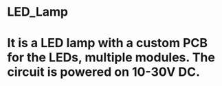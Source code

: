 # LED_Lamp
#
# It is a LED lamp with a custom PCB for the LEDs, multiple modules. The circuit is powered on 10-30V DC.
